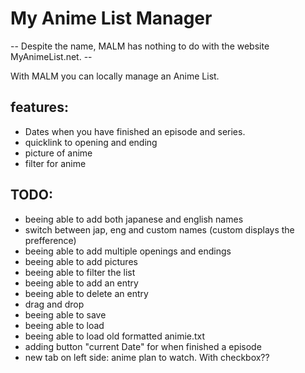 # My Anime List Manager
-- Despite the name, MALM has nothing to do with the website MyAnimeList.net. --

With MALM you can locally manage an Anime List. 

## features:
* Dates when you have finished an episode and series.
* quicklink to opening and ending
* picture of anime
* filter for anime


## TODO:
* beeing able to add both japanese and english names
* switch between jap, eng and custom names (custom displays the prefference)
* beeing able to add multiple openings and endings
* beeing able to add pictures
* beeing able to filter the list
* beeing able to add an entry
* beeing able to delete an entry
* drag and drop
* beeing able to save
* beeing able to load
* beeing able to load old formatted animie.txt
* adding button "current Date" for when finished a episode
* new tab on left side: anime plan to watch. With checkbox??
